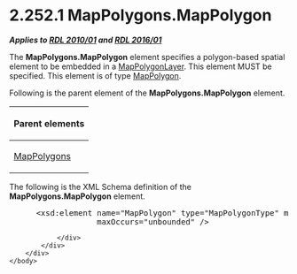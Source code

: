 <html dir="LTR" xmlns:mshelp="http://msdn.microsoft.com/mshelp" xmlns:ddue="http://ddue.schemas.microsoft.com/authoring/2003/5" xmlns:xlink="http://www.w3.org/1999/xlink" xmlns:tool="http://www.microsoft.com/tooltip">
    <head>
        <meta http-equiv="Content-Type" content="text/html; CHARSET=utf-8"></meta>
        <meta name="save" content="history"></meta>
        <title>2.252.1 MapPolygons.MapPolygon</title>
        <xml>
            <mshelp:toctitle title="2.252.1 MapPolygons.MapPolygon"></mshelp:toctitle>
            <mshelp:rltitle title="[MS-RDL]: MapPolygons.MapPolygon"></mshelp:rltitle>
            <mshelp:keyword index="A" term="5ac4f0ba-139a-4327-90d8-4fb79c2f73bd"></mshelp:keyword>
            <mshelp:attr name="DCSext.ContentType" value="open specification"></mshelp:attr>
            <mshelp:attr name="AssetID" value="5ac4f0ba-139a-4327-90d8-4fb79c2f73bd"></mshelp:attr>
            <mshelp:attr name="TopicType" value="kbRef"></mshelp:attr>
            <mshelp:attr name="DCSext.Title" value="[MS-RDL]: MapPolygons.MapPolygon" />
        </xml>
    </head>
    <body>
        <div id="header">
            <h1 class="heading">2.252.1 MapPolygons.MapPolygon</h1>
        </div>
        <div id="mainSection">
            <div id="mainBody">
                <div id="allHistory" class="saveHistory"></div>
                <div id="sectionSection0" class="section" name="collapseableSection">
                    

<p><b><i>Applies to </i></b><a href="3428e690-a348-4ec7-8a6a-8efb42d2cdee.html"><b><i>RDL 2010/01</i></b></a><b><i>
and </i></b><a href="52ce3983-2bfc-4e72-9359-42aaf5fe4509.html"><b><i>RDL 2016/01</i></b></a></p>

<p>The <b>MapPolygons.MapPolygon</b> element specifies a
polygon-based spatial element to be embedded in a <a href="f54fa273-d9b2-4e49-a896-6001bcda016b.html">MapPolygonLayer</a>. This
element MUST be specified. This element is of type <a href="3ee27e43-26a2-4f27-9a31-d97e374d8633.html">MapPolygon</a>.</p>

<p>Following is the parent element of the <b>MapPolygons.MapPolygon</b>
element.</p>

<table>
 <thead>
  <tr>
   <th>
   <p>Parent elements</p>
   </th>
  </tr>
 </thead>
 <tr>
  <td>
  <p><a href="e6130505-318c-41f6-808e-c14fa285a8de.html">MapPolygons</a></p>
  </td>
 </tr>
</table>

<p>The following is the XML Schema definition of the <b>MapPolygons.MapPolygon</b>
element.           </p>

<dl>
<dd>
<div><pre> &lt;xsd:element name=&quot;MapPolygon&quot; type=&quot;MapPolygonType&quot; minOccurs=&quot;1&quot; 
              maxOccurs=&quot;unbounded&quot; /&gt;
</pre></div>
</dd></dl>


                </div>
            </div>
        </div>
    </body>
</html>